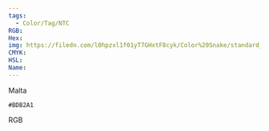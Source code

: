```yaml
---
tags:
  - Color/Tag/NTC
RGB:
Hex:
img: https://filedn.com/l0hpzxl1f01yT7GHxtF8cyk/Color%20Snake/standard_csv_to_svg/BDB2A1.svg
CMYK:
HSL:
Name:
---
```

Malta
```palette
#BDB2A1
```
RGB
